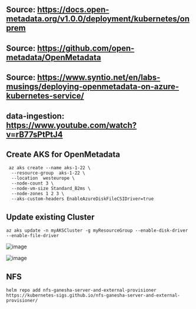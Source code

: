 ## Source: https://docs.open-metadata.org/v1.0.0/deployment/kubernetes/onprem
## Source: https://github.com/open-metadata/OpenMetadata
## Source: https://www.syntio.net/en/labs-musings/deploying-openmetadata-on-azure-kubernetes-service/
## data-ingestion: https://www.youtube.com/watch?v=rB77sPtPtJ4
## Create AKS for OpenMetadata
```
 az aks create --name aks-1-22 \
  --resource-group  aks-1-22 \
  --location  westeurope \
  --node-count 3 \
  --node-vm-size Standard_B2ms \
  --node-zones 1 2 3 \
  --aks-custom-headers EnableAzureDiskFileCSIDriver=true
```
## Update existing Cluster
```
az aks update -n myAKSCluster -g myResourceGroup --enable-disk-driver --enable-file-driver

```
![image](https://github.com/jniranjanreddy/azure/assets/83489863/e8c38694-b885-4fcc-8863-52f93b0a239b)

![image](https://github.com/jniranjanreddy/azure/assets/83489863/c5880fb2-f9a7-4a0c-a8a4-9f34b99864e2)



## NFS 
```
helm repo add nfs-ganesha-server-and-external-provisioner https://kubernetes-sigs.github.io/nfs-ganesha-server-and-external-provisioner/
```
